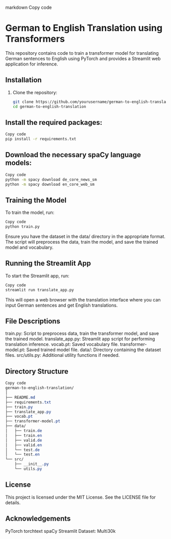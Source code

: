markdown
Copy code
# German to English Translation using Transformers

This repository contains code to train a transformer model for translating German sentences to English using PyTorch and provides a Streamlit web application for inference.

## Installation

1. Clone the repository:
   ```bash
   git clone https://github.com/yourusername/german-to-english-translation.git
   cd german-to-english-translation

## Install the required packages:
   ```bash
   Copy code
   pip install -r requirements.txt
   ```
## Download the necessary spaCy language models:

   ```bash
   Copy code
   python -m spacy download de_core_news_sm
   python -m spacy download en_core_web_sm
   ```
## Training the Model
To train the model, run:

   ```bash
   Copy code
   python train.py
   ```

Ensure you have the dataset in the data/ directory in the appropriate format. The script will preprocess the data, train the model, and save the trained model and vocabulary.

## Running the Streamlit App
To start the Streamlit app, run:

   ```bash
   Copy code
   streamlit run translate_app.py
   ```
This will open a web browser with the translation interface where you can input German sentences and get English translations.

## File Descriptions
   train.py: Script to preprocess data, train the transformer model, and save the trained model.
   translate_app.py: Streamlit app script for performing translation inference.
   vocab.pt: Saved vocabulary file.
   transformer-model.pt: Saved trained model file.
   data/: Directory containing the dataset files.
   src/utils.py: Additional utility functions if needed.


## Directory Structure

   ```css
   Copy code
   german-to-english-translation/
   │
   ├── README.md
   ├── requirements.txt
   ├── train.py
   ├── translate_app.py
   ├── vocab.pt
   ├── transformer-model.pt
   ├── data/
   │   ├── train.de
   │   ├── train.en
   │   ├── valid.de
   │   ├── valid.en
   │   └── test.de
   │   └── test.en
   └── src/
       ├── __init__.py
       └── utils.py
   ```
##  License
   This project is licensed under the MIT License. See the LICENSE file for details.

##  Acknowledgements
   PyTorch
   torchtext
   spaCy
   Streamlit
   Dataset: Multi30k
   
